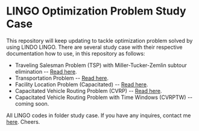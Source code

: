 # LINGO Optimization Problem Study Case
This repository will keep updating to tackle optimization problem solved by using LINDO LINGO. There are several study case with their respective documentation how to use, in this repository as follows:
* Traveling Salesman Problem (TSP) with Miller-Tucker-Zemlin subtour elimination -- [Read here](https://medium.com/@over_boxed/traveling-salesman-problem-in-lingo-adbf55da3467).
* Transportation Problem -- [Read here](https://medium.com/@over_boxed/solving-transportation-problems-using-lingo-867ad37a21fe).
* Facility Location Problem (Capacitated) -- [Read here](https://medium.com/@over_boxed/exercise-capacitated-facility-location-problem-f1ef621866e8).
* Capacitated Vehicle Routing Problem (CVRP) -- [Read here](https://medium.com/@over_boxed/capacitated-vehicle-routing-problem-with-lingo-427c2d3bf724).
* Capacitated Vehicle Routing Problem with Time Windows (CVRPTW) -- coming soon.

All LINGO codes in folder study case. 
If you have any inquires, contact me [here](mailto:overboxed@gmail.com). Cheers.
